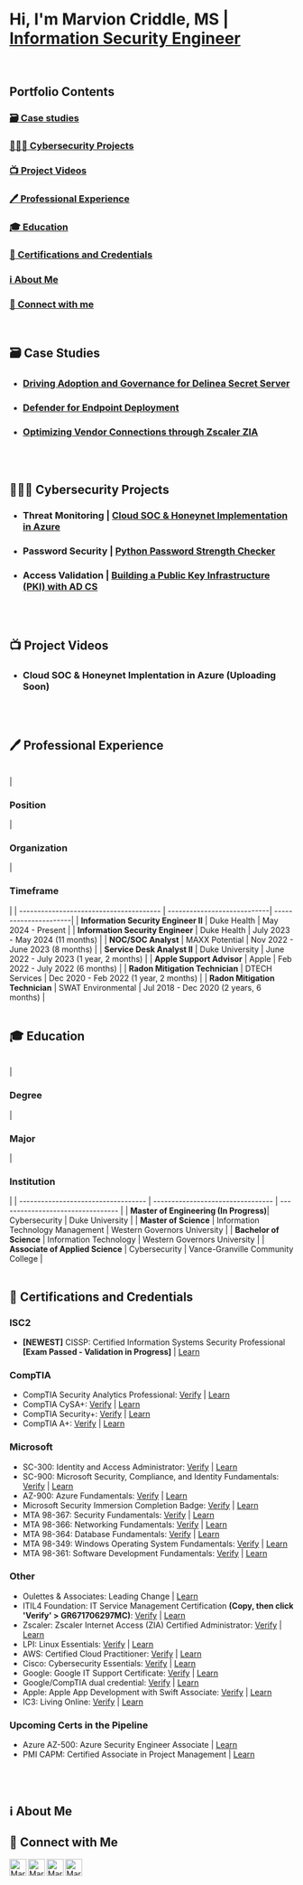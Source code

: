# Hi, I'm Marvion Criddle, MS | [Information Security Engineer](https://www.linkedin.com/in/marvioncriddle)
<br/>


## Portfolio Contents


### [🗃️ Case studies](#case-studies)
### [👨🏽‍💻 Cybersecurity Projects](#cybersecurity-projects)
### [📺 Project Videos](#project-videos)
### [🖊️ Professional Experience](#professional-experience)
### [🎓 Education](#education)
### [📜 Certifications and Credentials](#certifications-and-credentials)
### [ℹ️ About Me](#about-me)
### [📱 Connect with me](#connect-with-me)
<br/>

<h2 id="case-studies">🗃️ Case Studies</h2>

<b> </b>
- ### [Driving Adoption and Governance for Delinea Secret Server](https://github.com/marvioncriddle/Delinea-Adoption)
- ### [Defender for Endpoint Deployment](https://github.com/marvioncriddle/DefenderDeployment/tree/main)
- ### [Optimizing Vendor Connections through Zscaler ZIA](https://github.com/marvioncriddle/Source_IP_Anchoring/tree/main)
<br/>
<br/>

<h2 id="cybersecurity-projects">👨🏽‍💻 Cybersecurity Projects</h2>

- ### Threat Monitoring          |  [Cloud SOC & Honeynet Implementation in Azure](https://github.com/marvioncriddle/Cloud-SOC-Honeynet-Implementation-in-Azure)
- ### Password Security          |  [Python Password Strength Checker](https://github.com/marvioncriddle/pw-checker-app)
- ### Access Validation          |  [Building a Public Key Infrastructure (PKI) with AD CS](https://github.com/marvioncriddle/PKIADCS/tree/main)
<br/>
<br/>

<h2 id="project-videos">📺 Project Videos</h2>

<b> </b>
- ### Cloud SOC & Honeynet Implentation in Azure (Uploading Soon)
<br/>
<br/>

<h2 id="professional-experience">🖊️ Professional Experience</h2>

<b> </b>
<br/>
| <h3>Position</h3>                       | <h3>Organization</h3>       | <h3>Timeframe</h3>    |
| --------------------------------------- | ----------------------------| ----------------------|
| <b>Information Security Engineer II</b>  | Duke Health          | May 2024 - Present    |
| <b>Information Security Engineer</b>     | Duke Health          | July 2023 - May 2024 (11 months) |
| <b>NOC/SOC Analyst</b>                  | MAXX Potential        | Nov 2022 - June 2023 (8 months) |
| <b>Service Desk Analyst II</b>          | Duke University       | June 2022 - July 2023 (1 year, 2 months) |
| <b>Apple Support Advisor</b>            | Apple                 | Feb 2022 - July 2022  (6 months) |
| <b>Radon Mitigation Technician</b>      | DTECH Services        | Dec 2020 - Feb 2022  (1 year, 2 months) |
| <b>Radon Mitigation Technician</b>      | SWAT Environmental    | Jul 2018 - Dec 2020  (2 years, 6 months) |
<br/>
<br/>


<h2 id="education">🎓 Education</h2>

<b> </b>
<br/>
| <h3>Degree</h3>                           | <h3>Major</h3>                    | <h3>Institution</h3>              |
| -----------------------------------       | --------------------------------- | --------------------------------- |
| <b>Master of Engineering (In Progress)</b>| Cybersecurity                     | Duke University                   |
| <b>Master of Science</b>                  | Information Technology Management | Western Governors University      |
| <b>Bachelor of Science</b>                | Information Technology            | Western Governors University      |
| <b>Associate of Applied Science</b>       | Cybersecurity                     | Vance-Granville Community College |
<br/>
<br/>


<h2 id="certifications-and-credentials">📜 Certifications and Credentials</h2>

<b> </b>
### ISC2
- **[NEWEST]** CISSP:  Certified Information Systems Security Professional **[Exam Passed - Validation in Progress]** | [Learn](https://www.isc2.org/certifications/cissp)

### CompTIA
- CompTIA Security Analytics Professional:  [Verify](https://www.credly.com/badges/31fca9ba-0401-484e-b715-2d994d3a1dd8/public_url) | [Learn](https://www.comptia.org/certifications/which-certification/stackable-certifications)
- CompTIA CySA+:  [Verify](https://www.credly.com/badges/a44b41dc-17d6-4efd-b154-06825dddfe50/public_url) | [Learn](https://www.comptia.org/certifications/cybersecurity-analyst)
- CompTIA Security+:  [Verify](https://www.credly.com/badges/1d1293a5-ed72-4d3a-9f0a-e83c5fbb8179/public_url) | [Learn](https://www.comptia.org/certifications/security)
- CompTIA A+:  [Verify](https://www.credly.com/badges/692e2232-ce22-44f2-817e-a8d9bb2bfa7c/public_url) | [Learn](https://www.comptia.org/certifications/a)

### Microsoft
- SC-300:  Identity and Access Administrator:  [Verify](https://learn.microsoft.com/en-us/users/marvioncriddle-2670/credentials/7ac3dc9471174290) | [Learn](https://learn.microsoft.com/en-us/credentials/certifications/identity-and-access-administrator/?practice-assessment-type=certification)
- SC-900:  Microsoft Security, Compliance, and Identity Fundamentals:  [Verify](https://learn.microsoft.com/api/credentials/share/en-us/MarvionCriddle-2670/E765C8CDDDB90D2C?sharingId=B531CE0351FAE189) | [Learn](https://learn.microsoft.com/en-us/credentials/certifications/security-compliance-and-identity-fundamentals/?practice-assessment-type=certification)
- AZ-900:  Azure Fundamentals:  [Verify](https://learn.microsoft.com/api/credentials/share/en-us/MarvionCriddle-2670/512F32BC8AD7A03F?sharingId=B531CE0351FAE189) | [Learn](https://learn.microsoft.com/en-us/credentials/certifications/azure-fundamentals/?practice-assessment-type=certification)
- Microsoft Security Immersion Completion Badge:  [Verify](https://www.credly.com/badges/a3fe048f-1245-4cee-965d-fb5d26e191bf) | [Learn](https://partner.microsoft.com/en-us/solutions/miw/security)
- MTA 98-367: Security Fundamentals:  [Verify](https://www.credly.com/badges/4a1ec7fe-4112-4597-80c1-8cefc0ec1383/public_url) | [Learn](https://www.certiport.com/portal/common/htmllibrary/MTA/docs/MTA_Security_Fundamentals_Whitepaper_092914CE.pdf)
- MTA 98-366: Networking Fundamentals:  [Verify](https://www.credly.com/badges/4ae36cbd-f9d3-40b6-ab68-4244ecc15558/public_url) | [Learn](https://www.certiport.com/Portal/Common/DocumentLibrary/MTA_OD_366_External.pdf)
- MTA 98-364: Database Fundamentals:  [Verify](https://www.credly.com/badges/45d574b1-b36d-498a-add7-9c94a2353fb4/public_url) | [Learn](https://www.certiport.com/Portal/Common/DocumentLibrary/MTA_OD_364_external.pdf)
- MTA 98-349: Windows Operating System Fundamentals:  [Verify](https://www.credly.com/badges/c6e1d202-48f0-40f3-be9c-10b48834604b/public_url) | [Learn](https://www.certiport.com/Portal/Common/DocumentLibrary/MTA_OD_349_External.pdf)
- MTA 98-361: Software Development Fundamentals:  [Verify](https://www.credly.com/badges/45fb6a33-01e9-4f0a-9c03-47dfec382e1d/public_url) | [Learn](https://www.certiport.com/portal/common/documentlibrary/mta_od_361_external.pdf)

### Other
- Oulettes & Associates:  Leading Change | [Learn](https://www.ouellette-online.com/leading-change.html)
- ITIL4 Foundation:  IT Service Management Certification **(Copy, then click 'Verify' > GR671706297MC)**:  [Verify](https://www.peoplecert.org/for-corporations/certificate-verification-service) | [Learn](https://www.axelos.com/certifications/itil-service-management/itil-4-foundation)
- Zscaler:  Zscaler Internet Access (ZIA) Certified Administrator:  [Verify](https://verify.skilljar.com/c/2fknrksntukq) | [Learn](https://customer.zscaler.com/zia-certified-administrator-exam-2022)
- LPI:  Linux Essentials:  [Verify](https://cs.lpi.org/caf/Xamman/certification/verify/LPI000556881/hp67y36ekw) | [Learn](https://www.lpi.org/our-certifications/exam-010-objectives/)
- AWS:  Certified Cloud Practitioner:  [Verify](https://www.credly.com/badges/d22d02b4-ffde-4358-83d4-544778fb1cdc/public_url) | [Learn](https://aws.amazon.com/certification/certified-cloud-practitioner/)
- Cisco:  Cybersecurity Essentials:  [Verify](https://www.credly.com/badges/6ec6f000-48e9-4f84-83a1-a9e2000c63f9/public_url) | [Learn](https://www.netacad.com/courses/cybersecurity-essentials?courseLang=en-US)
- Google:  Google IT Support Certificate:  [Verify](https://www.credly.com/badges/176077e3-f584-468e-9e70-be2e5a9c2c60/public_url) | [Learn](https://www.coursera.org/professional-certificates/google-it-support)
- Google/CompTIA dual credential:  [Verify](https://www.credly.com/badges/d0d16c14-50c6-45ad-9d8f-53f5c8c57008/public_url) | [Learn](https://www.comptia.org/newsroom/comptia-and-google-team-up-to-deepen-talent-pool-of-it-support-professionals)
- Apple:  Apple App Development with Swift Associate:  [Verify](https://www.credly.com/badges/9e2f5219-6ac5-4ea3-8a7b-01da96214e7c/public_url) | [Learn](https://certiport.pearsonvue.com/Certifications/Apple/App-Dev-With-Swift/Overview.aspx)
- IC3:  Living Online:  [Verify](https://www.credly.com/badges/612fe89d-e721-4634-a21c-e563ac9a74ed/public_url) | [Learn](https://www.certiport.com/portal/common/documentlibrary/IC3_GS4_Living_Online_012015CE.pdf)

### Upcoming Certs in the Pipeline
- Azure AZ-500:  Azure Security Engineer Associate | [Learn](https://learn.microsoft.com/en-us/credentials/certifications/azure-security-engineer/?practice-assessment-type=certification)
- PMI CAPM:  Certified Associate in Project Management | [Learn](https://www.pmi.org/certifications/certified-associate-capm)
<br/>
<br/>

<h2 id="about-me">ℹ️ About Me </h2>

<h2 id="connect-with-me">📱 Connect with Me</h2>

<b> </b>
[<img align="left" alt="MarvionCriddle | LinkedIn" width="30px" src="https://i.imgur.com/FLZGzpr.jpg" />][linkedin]
[<img align="left" alt="MarvionCriddle | Twitter" width="30px" src="https://i.imgur.com/INOt0qv.jpg" />][twitter]
[<img align="left" alt="MarvionCriddle | Medium" width="30px" src="https://i.imgur.com/K7JHjHU.jpg" />][Medium]
[<img align="left" alt="MarvionCriddle | Credly" width="30px" src="https://i.imgur.com/Bhfw8Lq.jpg" />][Credly]

[linkedin]: https://www.linkedin.com/in/marvioncriddle/
[twitter]: https://twitter.com/ByteCyzeNetwrks
[medium]:  https://medium.com/these-are-the-breaks
[credly]:  https://www.credly.com/users/marvion-criddle
